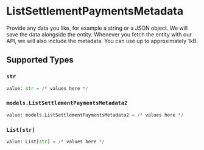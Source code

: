 # ListSettlementPaymentsMetadata

Provide any data you like, for example a string or a JSON object. We will save the data alongside the entity. Whenever you fetch the entity with our API, we will also include the metadata. You can use up to approximately 1kB.


## Supported Types

### `str`

```python
value: str = /* values here */
```

### `models.ListSettlementPaymentsMetadata2`

```python
value: models.ListSettlementPaymentsMetadata2 = /* values here */
```

### `List[str]`

```python
value: List[str] = /* values here */
```

